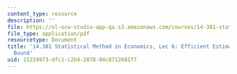```yaml
---
content_type: resource
description: ''
file: https://ol-ocw-studio-app-qa.s3.amazonaws.com/courses/14-381-statistical-method-in-economics-fall-2018/15224973dfc1c2b4287804c8712681f7_MIT14_381F18_lec6.pdf
file_type: application/pdf
resourcetype: Document
title: '14.381 Statistical Method in Economics, Lec 6: Efficient Estimators, Rao-Cramer
  Bound'
uid: 15224973-dfc1-c2b4-2878-04c8712681f7
---
```


